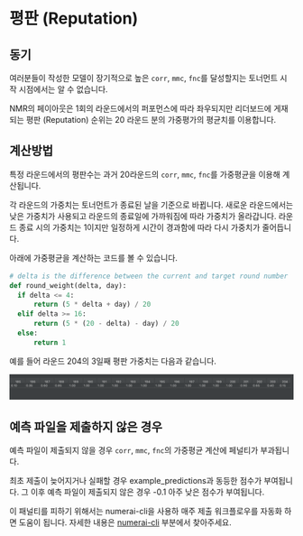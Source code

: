 # 평판 (Reputation)

## **동기**

여러분들이 작성한 모델이 장기적으로 높은 `corr`, `mmc`, `fnc`를 달성할지는 토너먼트 시작 시점에서는 알 수 없습니다.

NMR의 페이아웃은 1회의 라운드에서의 퍼포먼스에 따라 좌우되지만 리더보드에 게재되는 평판 (Reputation) 순위는 20 라운드 분의 가중평가의 평균치를 이용합니다.

## 계산방법

특정 라운드에서의 평판수는 과거 20라운드의 `corr`, `mmc`, `fnc`를 가중평균을 이용해 계산됩니다.

각 라운드의 가중치는 토너먼트가 종료된 날을 기준으로 바뀝니다. 새로운 라운드에서는 낮은 가중치가 사용되고 라운드의 종료일에 가까워짐에 따라 가중치가 올라갑니다. 라운드 종료 시의 가중치는 1이지만 일정하게 시간이  경과함에 따라 다시 가중치가 줄어듭니다.

아래에 가중평균을 계산하는 코드를 볼 수 있습니다.

```python
# delta is the difference between the current and target round number
def round_weight(delta, day):
  if delta <= 4:
      return (5 * delta + day) / 20
  elif delta >= 16:
      return (5 * (20 - delta) - day) / 20
  else:
      return 1
```

예를 들어 라운드 204의 3일째 평판 가중치는 다음과 같습니다.

![](../.gitbook/assets/weights.png)

## **예측 파일을 제출하지 않은 경우**

예측 파일이 제출되지 않을 경우 `corr`, `mmc`, `fnc`의 가중평균 계산에 페널티가 부과됩니다.

최초 제출이 늦어지거나 실패할 경우 example\_predictions과 동등한 점수가 부여됩니다. 그 이후 예측 파일이 제출되지 않은 경우 -0.1 아주 낮은 점수가 부여됩니다.

이 패널티를 피하기 위해서는 numerai-cli을 사용하 매주 제출 워크플로우를 자동화 하면 도움이 됩니다. 자세한 내용은 [numerai-cli](numerai-compute.md) 부분에서 찾아주세요.
